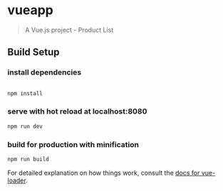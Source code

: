 # vueapp

> A Vue.js project - Product List

## Build Setup

### install dependencies
``` bash

npm install
```

### serve with hot reload at localhost:8080
``` bash
npm run dev
```

### build for production with minification
``` bash
npm run build
```

For detailed explanation on how things work, consult the [docs for vue-loader](http://vuejs.github.io/vue-loader).
